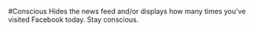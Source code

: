 #Conscious
Hides the news feed and/or displays how many times you've visited Facebook today. Stay conscious.